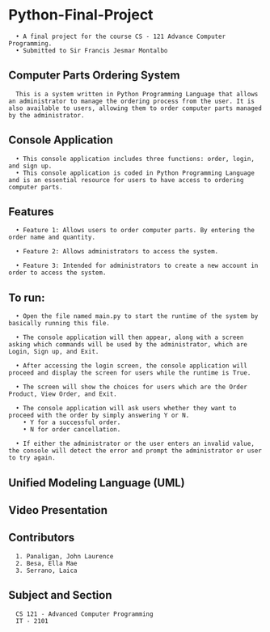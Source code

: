 # Python-Final-Project
      • A final project for the course CS - 121 Advance Computer Programming.
      • Submitted to Sir Francis Jesmar Montalbo

## Computer Parts Ordering System 
      This is a system written in Python Programming Language that allows an administrator to manage the ordering process from the user. It is also available to users, allowing them to order computer parts managed by the administrator.


## Console Application 
      • This console application includes three functions: order, login, and sign up.
      • This console application is coded in Python Programming Language and is an essential resource for users to have access to ordering computer parts.

## Features 
      • Feature 1: Allows users to order computer parts. By entering the order name and quantity.

      • Feature 2: Allows administrators to access the system.

      • Feature 3: Intended for administrators to create a new account in order to access the system.

## To run:
      • Open the file named main.py to start the runtime of the system by basically running this file.

      • The console application will then appear, along with a screen asking which commands will be used by the administrator, which are Login, Sign up, and Exit.

      • After accessing the login screen, the console application will proceed and display the screen for users while the runtime is True.

      • The screen will show the choices for users which are the Order Product, View Order, and Exit.

      • The console application will ask users whether they want to proceed with the order by simply answering Y or N.
        • Y for a successful order.
        • N for order cancellation.

      • If either the administrator or the user enters an invalid value, the console will detect the error and prompt the administrator or user to try again.

## Unified Modeling Language (UML)

## Video Presentation

## Contributors
      1. Panaligan, John Laurence 
      2. Besa, Ella Mae
      3. Serrano, Laica 

## Subject and Section
      CS 121 - Advanced Computer Programming
      IT - 2101

